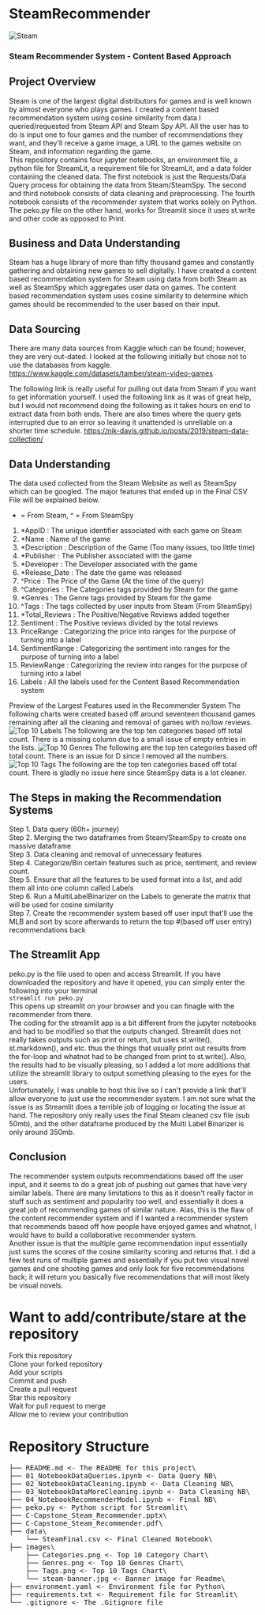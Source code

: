 # SteamRecommender
![Steam](/images/steam-banner.jpg)
### Steam Recommender System - Content Based Approach
## Project Overview
Steam is one of the largest digital distributors for games and is well known by almost everyone who plays games. I created a content based recommendation system using cosine similarity from data I queried/requested from Steam API and Steam Spy API. All the user has to do is input one to four games and the number of recommendations they want, and they'll receive a game image, a URL to the games website on Steam, and information regarding the game.\
This repository contains four jupyter notebooks, an environment file, a python file for StreamLit, a requirement file for StreamLit, and a data folder containing the cleaned data. The first notebook is just the Requests/Data Query process for obtaining the data from Steam/SteamSpy. The second and third notebook consists of data cleaning and preprocessing. The fourth notebook consists of the recommender system that works solely on Python. The peko.py file on the other hand, works for Streamlit since it uses st.write and other code as opposed to Print. 

## Business and Data Understanding
Steam has a huge library of more than fifty thousand games and constantly gathering and obtaining new games to sell digitally. I have created a content based recommendation system for Steam using data from both Steam as well as SteamSpy which aggregates user data on games. The content based recommendation system uses cosine similarity to determine which games should be recommended to the user based on their input.

## Data Sourcing
There are many data sources from Kaggle which can be found; however, they are very out-dated.
I looked at the following initially but chose not to use the databases from kaggle.
https://www.kaggle.com/datasets/tamber/steam-video-games

The following link is really useful for pulling out data from Steam if you want to get information yourself. I used the following link as it was of great help, but I would not recommend doing the following as it takes hours on end to extract data from both ends. There are also times where the query gets interrupted due to an error so leaving it unattended is unreliable on a shorter time schedule.
https://nik-davis.github.io/posts/2019/steam-data-collection/

## Data Understanding
The data used collected from the Steam Website as well as SteamSpy which can be googled.
The major features that ended up in the Final CSV File will be explained below.
* = From Steam, ^ = From SteamSpy
1. *AppID : The unique identifier associated with each game on Steam
2. *Name : Name of the game 
3. *Description : Description of the Game (Too many issues, too little time)
4. *Publisher : The Publisher associated with the game
5. *Developer : The Developer associated with the game
6. *Release_Date : The date the game was released
7. ^Price : The Price of the Game (At the time of the query)
8. ^Categories : The Categories tags provided by Steam for the game
9. *Genres : The Genre tags provided by Steam for the game
10. ^Tags : The tags collected by user inputs from Steam (From SteamSpy)
11. *Total_Reviews : The Positive/Negative Reviews added together
12. Sentiment : The Positive reviews divided by the total reviews
13. PriceRange : Categorizing the price into ranges for the purpose of turning into a label
14. SentimentRange : Categorizing the sentiment into ranges for the purpose of turning into a label
15. ReviewRange : Categorizing the review into ranges for the purpose of turning into a label
16. Labels : All the labels used for the Content Based Recommendation system

Preview of the Largest Features used in the Recommender System
The following charts were created based off around seventeen thousand games remaining after all the cleaning and removal of games with no/low reviews.
![Top 10 Labels](/images/Categories.png)
The following are the top ten categories based off total count.
There is a missing column due to a small issue of empty entries in the lists.
![Top 10 Genres](/images/Genres.png)
The following are the top ten categories based off total count.
There is an issue for D since I removed all the numbers.
![Top 10 Tags](/images/Tags.png)
The following are the top ten categories based off total count.
There is gladly no issue here since SteamSpy data is a lot cleaner.

## The Steps in making the Recommendation Systems
Step 1. Data query (60h+ journey)\
Step 2. Merging the two dataframes from Steam/SteamSpy to create one massive dataframe\
Step 3. Data cleaning and removal of unnecessary features\
Step 4. Categorize/Bin certain features such as price, sentiment, and review count.\
Step 5. Ensure that all the features to be used format into a list, and add them all into one column called Labels\
Step 6. Run a MultiLabelBinarizer on the Labels to generate the matrix that will be used for cosine similarity\
Step 7. Create the recommender system based off user input that'll use the MLB and sort by score afterwards to return the top #(based off user entry) recommendations back

## The Streamlit App
peko.py is the file used to open and access Streamlit. If you have downloaded the repository and have it opened, you can simply enter the following into your terminal\
```streamlit run peko.py```\
This opens up streamlit on your browser and you can finagle with the recommender from there.\
The coding for the streamlit app is a bit different from the jupyter notebooks and had to be modified so that the outputs changed. Streamlit does not really takes outputs such as print or return, but uses st.write(), st.markdown(), and etc. thus the things that usually print out results from the for-loop and whatnot had to be changed from print to st.write(). Also, the results had to be visually pleasing, so I added a lot more additions that utilize the streamlit library to output something pleasing to the eyes for the users.\
Unfortunately, I was unable to host this live so I can't provide a link that'll allow everyone to just use the recommender system. I am not sure what the issue is as Streamlit does a terrible job of logging or locating the issue at hand. The repository only really uses the final Steam cleaned csv file (sub 50mb), and the other dataframe produced by the Multi Label Binarizer is only around 350mb.


## Conclusion
The recommender system outputs recommendations based off the user input, and it seems to do a great job of pushing out games that have very similar labels. There are many limitations to this as it doesn't really factor in stuff such as sentiment and popularity too well, and essentially it does a great job of recommending games of similar nature. Alas, this is the flaw of the content recommender system and if I wanted a recommender system that recommends based off how people have enjoyed games and whatnot, I would have to build a collaborative recommender system.\
Another issue is that the multiple game recommendation input essentially just sums the scores of the cosine similarity scoring and returns that. I did a few test runs of multiple games and essentially if you put two visual novel games and one shooting games and only look for five recommendations back; it will return you basically five recommendations that will most likely be visual novels.


# Want to add/contribute/stare at the repository
Fork this repository\
Clone your forked repository\
Add your scripts\
Commit and push\
Create a pull request\
Star this repository\
Wait for pull request to merge\
Allow me to review your contribution

# Repository Structure
<pre>
├── README.md <- The README for this project\
├── 01_NotebookDataQueries.ipynb <- Data Query NB\
├── 02_NotebookDataCleaning.ipynb <- Data Cleaning NB\
├── 03_NotebookDataMoreCleaning.ipynb <- Data Cleaning NB\
├── 04_NotebookRecommenderModel.ipynb <- Final NB\
├── peko.py <- Python script for Streamlit\
├── C-Capstone_Steam_Recommender.pptx\
├── C-Capstone_Steam_Recommender.pdf\
├── data\
    └── SteamFinal.csv <- Final Cleaned Notebook\
├── images\
    ├── Categories.png <- Top 10 Category Chart\
    ├── Genres.png <- Top 10 Genres Chart\
    ├── Tags.png <- Top 10 Tags Chart\
    └── steam-banner.jpg <- Banner image for Readme\
├── environment.yaml <- Environment file for Python\
├── requirements.txt <- Requirement file for Streamlit\
└── .gitignore <- The .Gitignore file
<pre>